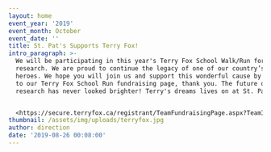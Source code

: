 ```yaml
---
layout: home
event_year: '2019'
event_month: October
event_date: ''
title: St. Pat's Supports Terry Fox!
intro_paragraph: >-
  We will be participating in this year's Terry Fox School Walk/Run for cancer
  research. We are proud to continue the legacy of one of our country’s greatest
  heroes. We hope you will join us and support this wonderful cause by donating
  to our Terry Fox School Run fundraising page, thank you. The future of cancer
  research has never looked brighter! Terry's dreams lives on at St. Pat's!!!!


  <https://secure.terryfox.ca/registrant/TeamFundraisingPage.aspx?TeamID=859950#&panel1-1>
thumbnail: /assets/img/uploads/terryfox.jpg
author: direction
date: '2019-08-26 00:08:00'
---
```


